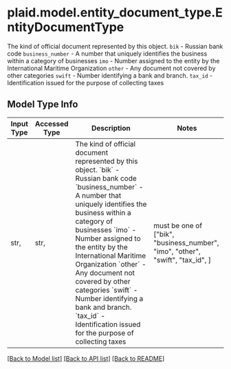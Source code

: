 # plaid.model.entity_document_type.EntityDocumentType

The kind of official document represented by this object.  `bik` - Russian bank code  `business_number` - A number that uniquely identifies the business within a category of businesses  `imo` - Number assigned to the entity by the International Maritime Organization  `other` - Any document not covered by other categories  `swift` - Number identifying a bank and branch.  `tax_id` - Identification issued for the purpose of collecting taxes

## Model Type Info
Input Type | Accessed Type | Description | Notes
------------ | ------------- | ------------- | -------------
str,  | str,  | The kind of official document represented by this object.  &#x60;bik&#x60; - Russian bank code  &#x60;business_number&#x60; - A number that uniquely identifies the business within a category of businesses  &#x60;imo&#x60; - Number assigned to the entity by the International Maritime Organization  &#x60;other&#x60; - Any document not covered by other categories  &#x60;swift&#x60; - Number identifying a bank and branch.  &#x60;tax_id&#x60; - Identification issued for the purpose of collecting taxes | must be one of ["bik", "business_number", "imo", "other", "swift", "tax_id", ] 

[[Back to Model list]](../../README.md#documentation-for-models) [[Back to API list]](../../README.md#documentation-for-api-endpoints) [[Back to README]](../../README.md)

